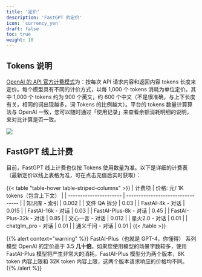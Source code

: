 ```yaml
---
title: '定价'
description: 'FastGPT 的定价'
icon: 'currency_yen'
draft: false
toc: true
weight: 10
---
```


## Tokens 说明
[OpenAI 的 API 官方计费模式](https://openai.com/pricing#language-models)为：按每次 API 请求内容和返回内容 tokens 长度来定价。每个模型具有不同的计价方式，以每 1,000 个 tokens 消耗为单位定价。其中 1,000 个 tokens 约为 900 个英文，约 600 个中文（不是很准确，与上下长度有关，相同的词出现越多，词:Tokens 的比例越大）。平台的 tokens 数量计算算法与 OpenAI 一致，您可以随时通过「使用记录」来查看余额消耗明细的说明，来对比计算是否一致。

![](/imgs/fastgpt-price.png)


## FastGPT 线上计费

目前，FastGPT 线上计费也仅按 Tokens 使用数量为准。以下是详细的计费表（最新定价以线上表格为准，可在点击充值后实时获取）：

{{< table "table-hover table-striped-columns" >}}
| 计费项                 | 价格: 元/ 1K tokens（包含上下文） |
| ---------------------- | --------------------------------- |
| 知识库 - 索引          | 0.002                             |
| 文件 QA 拆分           | 0.03                              |
| FastAI-4k - 对话       | 0.015                             |
| FastAI-16k - 对话      | 0.03                              |
| FastAI-Plus-8k - 对话  | 0.45                              |
| FastAI-Plus-32k - 对话 | 0.85                              |
| 文心一言 - 对话        | 0.012                             |
| 星火2.0 - 对话         | 0.01                              |
| chatglm_pro - 对话     | 0.01                              |
| 通义千问 - 对话         | 0.01                              |
{{< /table >}}

{{% alert context="warning" %}}
FastAI-Plus（也就是 GPT-4，你懂得） 系列模型 OpenAI 的定价高于 3.5 **几十倍**。如果您使用模型的场景字数较多，使用 FastAI-Plus 模型将产生非常大的消耗，FastAI-Plus 模型分为两个版本，8K token 内容上限和 32K token 内容上限，这两个版本请求响应的价格均不同。
{{% /alert %}}